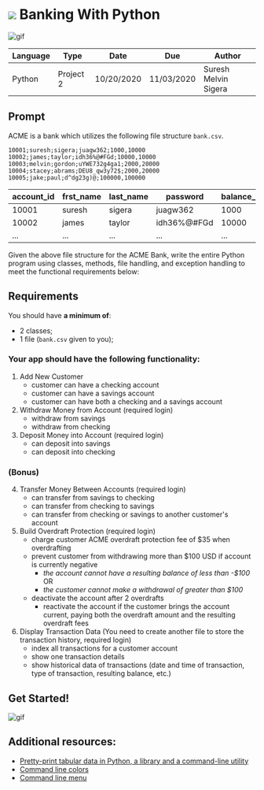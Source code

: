 # ![](https://ga-dash.s3.amazonaws.com/production/assets/logo-9f88ae6c9c3871690e33280fcf557f33.png) Banking With Python

![gif](https://media2.giphy.com/media/y3B74VeWI2QQE/giphy.gif)

| Language | Type          | Date  | Due | Author               |
| -------- | ------------- | ----- | ---- | -------------------- |
| Python   | Project 2 | 10/20/2020 | 11/03/2020 | Suresh Melvin Sigera |

## Prompt

ACME is a bank which utilizes the following file structure `bank.csv`.

```text
10001;suresh;sigera;juagw362;1000,10000
10002;james;taylor;idh36%@#FGd;10000,10000
10003;melvin;gordon;uYWE732g4ga1;2000,20000
10004;stacey;abrams;DEU8_qw3y72$;2000,20000
10005;jake;paul;d^dg23g)@;100000,100000
```

| account_id | frst_name | last_name | password | balance_checking | balance_savings|
| -------- | ------------- | ----- | ---- | ---------- |---------- |
| 10001 | suresh | sigera | juagw362 | 1000 | 10000 | 
| 10002 | james | taylor | idh36%@#FGd | 10000 | 10000 |
| ... | ... | ... | ... | ... | ... |

Given the above file structure for the ACME Bank, write the entire Python program using classes, methods, file handling, and exception handling to meet the functional requirements below:

## Requirements

You should have **a minimum of**:

* 2 classes;
* 1 file (`bank.csv` given to you);

### Your app should have the following functionality:
1. Add New Customer
     * customer can have a checking account
     * customer can have a savings account
     * customer can have both a checking and a savings account
2. Withdraw Money from Account (required login)
    * withdraw from savings
    * withdraw from checking
3. Deposit Money into Account (required login)
     * can deposit into savings
     * can deposit into checking
### (Bonus)
4. Transfer Money Between Accounts (required login)
     * can transfer from savings to checking
     * can transfer from checking to savings
     * can transfer from checking or savings to another customer's account
5. Build Overdraft Protection (required login)
     * charge customer ACME overdraft protection fee of $35 when overdrafting
     * prevent customer from withdrawing more than $100 USD if account is currently negative
        * _the account cannot have a resulting balance of less than -$100_
      OR
       * _the customer cannot make a withdrawal of greater than $100_
     * deactivate the account after 2 overdrafts
       * reactivate the account if the customer brings the account current, paying both the overdraft amount and the resulting overdraft fees
6. Display Transaction Data (You need to create another file to store the transaction history, required login)
     * index all transactions for a customer account
     * show one transaction details
     * show historical data of transactions (date and time of transaction, type of transaction, resulting balance, etc.)
## Get Started!

![gif](https://media.giphy.com/media/ADgfsbHcS62Jy/giphy.gif)

## Additional resources:
- [Pretty-print tabular data in Python, a library and a command-line utility](https://pypi.org/project/tabulate/)
- [Command line colors](https://pypi.org/project/termcolor/)
- [Command line menu](https://pypi.org/project/simple-term-menu/)
